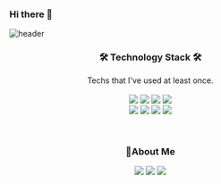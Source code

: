 ### Hi there 👋

![header](https://capsule-render.vercel.app/api?type=slice&color=F5A9F2&height=300&section=header&text=SoRa_Kim&fontsize=90)

<!--<h3 align="center"> Hi there👋</h3>-->
<!--I'm Sora Kim, a growing developer.-->
<!--I want to be a person who -->
<!--D0A9F5   FCB6D0-->


<h3 align="center">🛠 Technology Stack 🛠</h3>
<p align="center">
Techs that I've used at least once.
 <br>
 <br>
<img src="https://img.shields.io/badge/JAVA-007396?style=flat-square&logo=JAVA&logoColor=white"/>
<img src="https://img.shields.io/badge/SpringBoot-6DB33F?style=flat&logo=SpringBoot&logoColor=white"/>
 <img src="https://img.shields.io/badge/HTML5-E34F26?style=flat&logo=HTML5&logoColor=white"> 
<img src="https://img.shields.io/badge/CSS3-1572B6?style=flat&logo=CSS3&logoColor=white"> 
 <br>
<img src="https://img.shields.io/badge/MariaDB-003545?style=flat&logo=MariaDB&logoColor=white"> 
<img src="https://img.shields.io/badge/SQLite-003B57?style=flat&logo=SQLite&logoColor=white"> 
<img src="https://img.shields.io/badge/AWS-FF9900?style=flat&logo=AmazonAWS&logoColor=white"/>
<img src="https://img.shields.io/badge/Git-F05032?style=flat&logo=Git&logoColor=white"/>
</p>

<br>


<h3 align="center">🚀About Me</h3>
<p align="center">
<a href="https://velog.io/@rara_kim" target="_blank"><img src="https://img.shields.io/badge/Velog-20C997?style=flat&logo=Velog&logoColor=white&link=https://velog.io/@rara_kim"/></a>
<a href="https://www.instagram.com/rara_kk/" target="_blank"><img src="https://img.shields.io/badge/Instagram-E4405F?style=flat&logo=Instagram&logoColor=white&link=https://www.instagram.com/rara_kk"/></a>
<a href="mailto:kksr1219@gmail.com" target="_blank"><img src="https://img.shields.io/badge/Gmail-EA4335?style=flat&logo=Gmail&logoColor=white&link=mailto:kksr1219@gmail.com"/></a>
</p>
<br>


